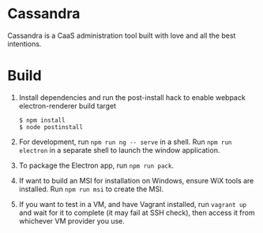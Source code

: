 # Cassandra

Cassandra is a CaaS administration tool built with love and all the best
intentions.

# Build

1. Install dependencies and run the post-install hack to enable webpack
   electron-renderer build target

   ```
   $ npm install
   $ node postinstall
   ```

2. For development, run `npm run ng -- serve` in a shell. Run `npm run electron` in a
   separate shell to launch the window application.
3. To package the Electron app, run `npm run pack`.
4. If want to build an MSI for installation on Windows, ensure WiX tools are
   installed. Run `npm run msi` to create the MSI.
5. If you want to test in a VM, and have Vagrant installed, run `vagrant up`
   and wait for it to complete (it may fail at SSH check), then access it
   from whichever VM provider you use.
